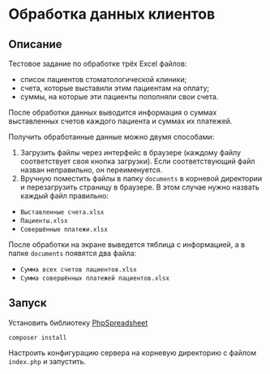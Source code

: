 # Обработка данных клиентов
## Описание
Тестовое задание по обработке трёх Excel файлов:
- список пациентов стоматологической клиники;
- счета, которые выставили этим пациентам на оплату;
- суммы, на которые эти пациенты пополняли свои счета.

После обработки данных выводится информация о суммах выставленных счетов каждого пациента и суммах их платежей.

Получить обработанные данные можно двумя способами:
1. Загрузить файлы через интерфейс в браузере (каждому файлу соответствует своя кнопка загрузки). Если соответствующий файл назван неправильно, он переименуется. 
2. Вручную поместить файлы в папку `documents` в корневой директории и перезагрузить страницу в браузере. В этом случае нужно назвать каждый файл правильно:
  - `Выставленные счета.xlsx`
  - `Пациенты.xlsx`
  - `Совершённые платежи.xlsx`

После обработки на экране выведется тяблица с информацией, а в папке `documents` появятся два файла:
- `Сумма всех счетов пациентов.xlsx`
- `Сумма совершённых платежей пациентов.xlsx`

## Запуск
Установить библиотеку [PhpSpreadsheet](https://phpspreadsheet.readthedocs.io/en/latest/)
```
composer install
```
Настроить конфигурацию сервера на корневую директорию с файлом `index.php` и запустить.
